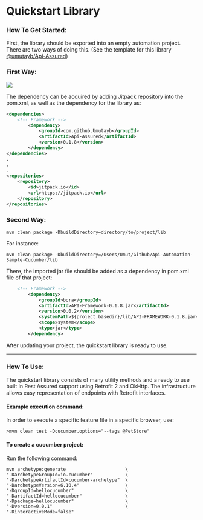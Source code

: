 # Quickstart Library

### How To Get Started:

First, the library should be exported into an empty automation project. There are two ways of doing this. (See the template for this library [@umutayb/Api-Assured](https://github.com/Umutayb/Api-Automation-Sample))
### First Way:

[![](https://jitpack.io/v/umutayb/api-assured.svg)](https://jitpack.io/#umutayb/api-assured)

The dependency can be acquired by adding Jitpack repository into the pom.xml, as well as the dependency for the library as:
```xml
<dependencies>
    <!-- Framework -->
        <dependency>
            <groupId>com.github.Umutayb</groupId>
            <artifactId>Api-Assured</artifactId>
            <version>0.1.8</version>
        </dependency>   
</dependencies>
.
.
.
<repositories>
    <repository>
        <id>jitpack.io</id>
        <url>https://jitpack.io</url>
    </repository>
</repositories>
```
### Second Way:
```shell
mvn clean package -DbuildDirectory=directory/to/project/lib
```
For instance:
```shell
mvn clean package -DbuildDirectory=/Users/Umut/Github/Api-Automation-Sample-Cucumber/lib
```
There, the imported jar file should be added as a dependency in pom.xml file of that project:
```xml
    <!-- Framework -->
        <dependency>
            <groupId>bora</groupId>
            <artifactId>API-Framework-0.1.8.jar</artifactId>
            <version>0.0.2</version>
            <systemPath>${project.basedir}/lib/API-FRAMEWORK-0.1.8.jar</systemPath>
            <scope>system</scope>
            <type>jar</type>
        </dependency>
```

After updating your project, the quickstart library is ready to use.
___
### How To Use:

The quickstart library consists of many utility methods and a ready to use built in Rest Assured support using Retrofit 2 and OkHttp.
The infrastructure allows easy representation of endpoints with Retrofit interfaces.

#### Example execution command:
In order to execute a specific feature file in a specific browser, use:
 ```shell
>mvn clean test -Dcucumber.options="--tags @PetStore"
 ```

#### To create a cucumber project:
Run the following command:
````shell
mvn archetype:generate                      \
"-DarchetypeGroupId=io.cucumber"            \
"-DarchetypeArtifactId=cucumber-archetype"  \
"-DarchetypeVersion=6.10.4"                 \
"-DgroupId=hellocucumber"                   \
"-DartifactId=hellocucumber"                \
"-Dpackage=hellocucumber"                   \
"-Dversion=0.0.1"                           \
"-DinteractiveMode=false"
````

